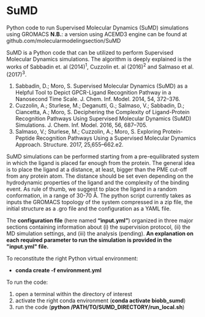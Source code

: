 # SuMD
Python code to run Supervised Molecular Dynamics (SuMD) simulations using GROMACS
**N.B.**: a version using ACEMD3 engine can be found at github.com/molecularmodelingsection/SuMD

SuMD is a Python code that can be utilized to perform Supervised Molecular Dynamics simulations. The algorithm is deeply explained is the works of Sabbadin et. al (2014)<sup>1</sup>, Cuzzolin et. al (2016)<sup>2</sup> and Salmaso et al. (2017)<sup>3</sup>.
1. Sabbadin, D.; Moro, S. Supervised Molecular Dynamics (SuMD) as a Helpful Tool to Depict GPCR-Ligand Recognition Pathway in a Nanosecond Time Scale. J. Chem. Inf. Model. 2014, 54, 372–376.
2. Cuzzolin, A.; Sturlese, M.; Deganutti, G.; Salmaso, V.; Sabbadin, D.; Ciancetta, A.; Moro, S. Deciphering the Complexity of Ligand-Protein Recognition Pathways Using Supervised Molecular Dynamics (SuMD) Simulations. J. Chem. Inf. Model. 2016, 56, 687–705.
3. Salmaso, V.; Sturlese, M.; Cuzzolin, A.; Moro, S. Exploring Protein-Peptide Recognition Pathways Using a Supervised Molecular Dynamics Approach. Structure. 2017, 25,655–662.e2.

SuMD simulations can be performed starting from a pre-equilibrated system in which the ligand is placed far enough from the protein. The general idea is to place the ligand at a distance, at least, bigger than the PME cut-off from any protein atom. The distance should be set even depending on the hydrodynamic properties of the ligand and the complexity of the binding
event. As rule of thumb, we suggest to place the ligand in a random conformation, in a range of 30-70 Å. The python script currently takes as inputs the GROMACS topology of the system compressed in a zip file, the initial structure as a .gro file and the configuration as a YAML file. 

The **configuration file** (here named **“input.yml”**) organized in three major sections containing information about (i) the supervision protocol, (ii) the MD simulation settings, and (iii) the analysis (pending). **An explanation on each required parameter to run the simulation is provided in the "input.yml" file.**  

To reconstitute the right Python virtual environment:
- **conda create -f environment.yml**  

To run the code:
1. open a terminal within the directory of interest
2. activate the right conda environment (**conda activate biobb_sumd**)
3. run the code (**python /PATH/TO/SUMD_DIRECTORY/run_local.sh**)

